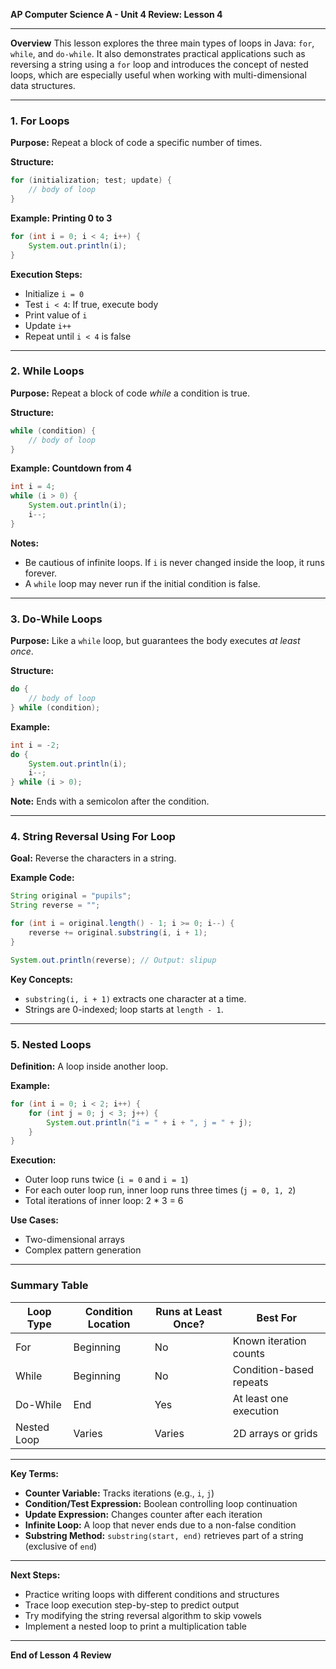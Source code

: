 **AP Computer Science A - Unit 4 Review: Lesson 4**

---

**Overview**
This lesson explores the three main types of loops in Java: `for`, `while`, and `do-while`. It also demonstrates practical applications such as reversing a string using a `for` loop and introduces the concept of nested loops, which are especially useful when working with multi-dimensional data structures.

---

### **1. For Loops**

**Purpose:** Repeat a block of code a specific number of times.

**Structure:**

```java
for (initialization; test; update) {
    // body of loop
}
```

**Example: Printing 0 to 3**

```java
for (int i = 0; i < 4; i++) {
    System.out.println(i);
}
```

**Execution Steps:**

* Initialize `i = 0`
* Test `i < 4`: If true, execute body
* Print value of `i`
* Update `i++`
* Repeat until `i < 4` is false

---

### **2. While Loops**

**Purpose:** Repeat a block of code *while* a condition is true.

**Structure:**

```java
while (condition) {
    // body of loop
}
```

**Example: Countdown from 4**

```java
int i = 4;
while (i > 0) {
    System.out.println(i);
    i--;
}
```

**Notes:**

* Be cautious of infinite loops. If `i` is never changed inside the loop, it runs forever.
* A `while` loop may never run if the initial condition is false.

---

### **3. Do-While Loops**

**Purpose:** Like a `while` loop, but guarantees the body executes *at least once*.

**Structure:**

```java
do {
    // body of loop
} while (condition);
```

**Example:**

```java
int i = -2;
do {
    System.out.println(i);
    i--;
} while (i > 0);
```

**Note:** Ends with a semicolon after the condition.

---

### **4. String Reversal Using For Loop**

**Goal:** Reverse the characters in a string.

**Example Code:**

```java
String original = "pupils";
String reverse = "";

for (int i = original.length() - 1; i >= 0; i--) {
    reverse += original.substring(i, i + 1);
}

System.out.println(reverse); // Output: slipup
```

**Key Concepts:**

* `substring(i, i + 1)` extracts one character at a time.
* Strings are 0-indexed; loop starts at `length - 1`.

---

### **5. Nested Loops**

**Definition:** A loop inside another loop.

**Example:**

```java
for (int i = 0; i < 2; i++) {
    for (int j = 0; j < 3; j++) {
        System.out.println("i = " + i + ", j = " + j);
    }
}
```

**Execution:**

* Outer loop runs twice (`i = 0` and `i = 1`)
* For each outer loop run, inner loop runs three times (`j = 0, 1, 2`)
* Total iterations of inner loop: 2 \* 3 = 6

**Use Cases:**

* Two-dimensional arrays
* Complex pattern generation

---

### **Summary Table**

| Loop Type   | Condition Location | Runs at Least Once? | Best For                |
| ----------- | ------------------ | ------------------- | ----------------------- |
| For         | Beginning          | No                  | Known iteration counts  |
| While       | Beginning          | No                  | Condition-based repeats |
| Do-While    | End                | Yes                 | At least one execution  |
| Nested Loop | Varies             | Varies              | 2D arrays or grids      |

---

**Key Terms:**

* **Counter Variable:** Tracks iterations (e.g., `i`, `j`)
* **Condition/Test Expression:** Boolean controlling loop continuation
* **Update Expression:** Changes counter after each iteration
* **Infinite Loop:** A loop that never ends due to a non-false condition
* **Substring Method:** `substring(start, end)` retrieves part of a string (exclusive of `end`)

---

**Next Steps:**

* Practice writing loops with different conditions and structures
* Trace loop execution step-by-step to predict output
* Try modifying the string reversal algorithm to skip vowels
* Implement a nested loop to print a multiplication table

---

**End of Lesson 4 Review**
